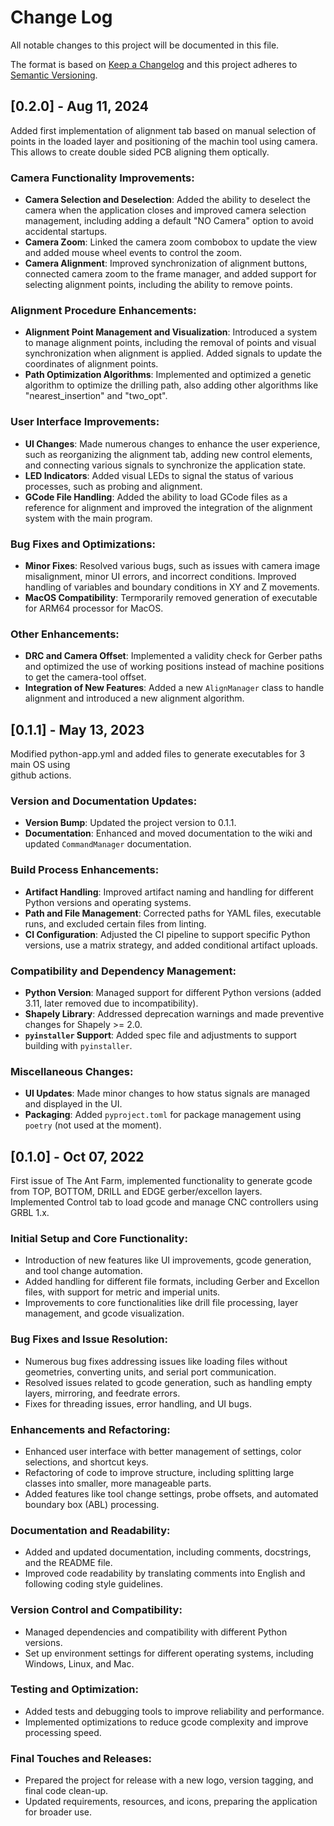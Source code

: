 
# Change Log
All notable changes to this project will be documented in this file.
 
The format is based on [Keep a Changelog](http://keepachangelog.com/)
and this project adheres to [Semantic Versioning](http://semver.org/).
 
## [0.2.0] - Aug 11, 2024  
 
Added first implementation of alignment tab based on manual selection of points in
the loaded layer and positioning of the machin tool using camera.
This allows to create double sided PCB aligning them optically.


### Camera Functionality Improvements:
- **Camera Selection and Deselection**: Added the ability to deselect the camera when the application closes and improved camera selection management, including adding a default "NO Camera" option to avoid accidental startups.
- **Camera Zoom**: Linked the camera zoom combobox to update the view and added mouse wheel events to control the zoom.
- **Camera Alignment**: Improved synchronization of alignment buttons, connected camera zoom to the frame manager, and added support for selecting alignment points, including the ability to remove points.

### Alignment Procedure Enhancements:
- **Alignment Point Management and Visualization**: Introduced a system to manage alignment points, including the removal of points and visual synchronization when alignment is applied. Added signals to update the coordinates of alignment points.
- **Path Optimization Algorithms**: Implemented and optimized a genetic algorithm to optimize the drilling path, also adding other algorithms like "nearest_insertion" and "two_opt". 

### User Interface Improvements:
- **UI Changes**: Made numerous changes to enhance the user experience, such as reorganizing the alignment tab, adding new control elements, and connecting various signals to synchronize the application state.
- **LED Indicators**: Added visual LEDs to signal the status of various processes, such as probing and alignment.
- **GCode File Handling**: Added the ability to load GCode files as a reference for alignment and improved the integration of the alignment system with the main program.

### Bug Fixes and Optimizations:
- **Minor Fixes**: Resolved various bugs, such as issues with camera image misalignment, minor UI errors, and incorrect conditions. Improved handling of variables and boundary conditions in XY and Z movements.
- **MacOS Compatibility**: Termporarily removed generation of executable for ARM64 processor for MacOS.  

### Other Enhancements:
- **DRC and Camera Offset**: Implemented a validity check for Gerber paths and optimized the use of working positions instead of machine positions to get the camera-tool offset.
- **Integration of New Features**: Added a new `AlignManager` class to handle alignment and introduced a new alignment algorithm.

 
## [0.1.1] - May 13, 2023  
  
Modified python-app.yml and added files to generate executables for 3 main OS using  
github actions.

### **Version and Documentation Updates**:
   - **Version Bump**: Updated the project version to 0.1.1.
   - **Documentation**: Enhanced and moved documentation to the wiki and updated `CommandManager` documentation.

### **Build Process Enhancements**:
   - **Artifact Handling**: Improved artifact naming and handling for different Python versions and operating systems.
   - **Path and File Management**: Corrected paths for YAML files, executable runs, and excluded certain files from linting.
   - **CI Configuration**: Adjusted the CI pipeline to support specific Python versions, use a matrix strategy, and added conditional artifact uploads.

### **Compatibility and Dependency Management**:
   - **Python Version**: Managed support for different Python versions (added 3.11, later removed due to incompatibility).
   - **Shapely Library**: Addressed deprecation warnings and made preventive changes for Shapely >= 2.0.
   - **`pyinstaller` Support**: Added spec file and adjustments to support building with `pyinstaller`.

### **Miscellaneous Changes**:
   - **UI Updates**: Made minor changes to how status signals are managed and displayed in the UI.
   - **Packaging**: Added `pyproject.toml` for package management using `poetry` (not used at the moment).

 
## [0.1.0] - Oct 07, 2022  
 
First issue of The Ant Farm, implemented functionality to generate gcode from TOP, 
BOTTOM, DRILL and EDGE gerber/excellon layers.  
Implemented Control tab to load gcode and manage CNC controllers using GRBL 1.x.  

### **Initial Setup and Core Functionality**:
   - Introduction of new features like UI improvements, gcode generation, and tool change automation.
   - Added handling for different file formats, including Gerber and Excellon files, with support for metric and imperial units.
   - Improvements to core functionalities like drill file processing, layer management, and gcode visualization.

### **Bug Fixes and Issue Resolution**:
   - Numerous bug fixes addressing issues like loading files without geometries, converting units, and serial port communication.
   - Resolved issues related to gcode generation, such as handling empty layers, mirroring, and feedrate errors.
   - Fixes for threading issues, error handling, and UI bugs.

### **Enhancements and Refactoring**:
   - Enhanced user interface with better management of settings, color selections, and shortcut keys.
   - Refactoring of code to improve structure, including splitting large classes into smaller, more manageable parts.
   - Added features like tool change settings, probe offsets, and automated boundary box (ABL) processing.

### **Documentation and Readability**:
   - Added and updated documentation, including comments, docstrings, and the README file.
   - Improved code readability by translating comments into English and following coding style guidelines.

### **Version Control and Compatibility**:
   - Managed dependencies and compatibility with different Python versions.
   - Set up environment settings for different operating systems, including Windows, Linux, and Mac.

### **Testing and Optimization**:
   - Added tests and debugging tools to improve reliability and performance.
   - Implemented optimizations to reduce gcode complexity and improve processing speed.

### **Final Touches and Releases**:
   - Prepared the project for release with a new logo, version tagging, and final code clean-up.
   - Updated requirements, resources, and icons, preparing the application for broader use.
